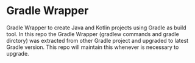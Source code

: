 # Gradle Wrapper
Gradle Wrapper to create Java and Kotlin projects using Gradle as build tool. In this repo the Gradle Wrapper (gradlew commands and gradle dirctory) was extracted from other Gradle project and upgraded to latest Gradle version. This repo will maintain this whenever is necessary to upgrade.

